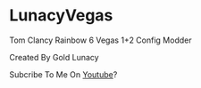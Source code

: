 # LunacyVegas
Tom Clancy Rainbow 6 Vegas 1+2 Config Modder

Created By Gold Lunacy

Subcribe To Me On [Youtube](https://youtube.com/@goldlunacy?sub_confirmation=1)?
